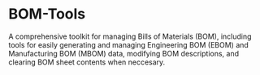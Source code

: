 # BOM-Tools
A comprehensive toolkit for managing Bills of Materials (BOM), including tools for easily generating and managing Engineering BOM (EBOM) and Manufacturing BOM (MBOM) data, modifying BOM descriptions, and clearing BOM sheet contents when neccesary.
